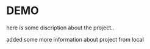 # DEMO

here is some discription about the project..

added some more information about project from local
